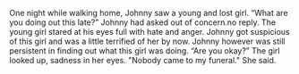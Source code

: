   One night while walking home, Johnny saw a young and lost girl. “What are you doing out this late?” Johnny had asked out of concern.no reply. The young girl stared at his eyes full with hate and anger. Johnny got suspicious of this girl and was a little terrified of her by now. Johnny however was still persistent in finding out what this girl was doing. “Are you okay?” The girl looked up, sadness in her eyes. "Nobody came to my funeral." She said.
